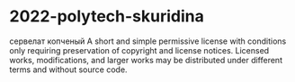 # 2022-polytech-skuridina
сервелат копченый
A short and simple permissive license with conditions only requiring preservation of copyright and license notices. Licensed works, modifications, and larger works may be distributed under different terms and without source code.
